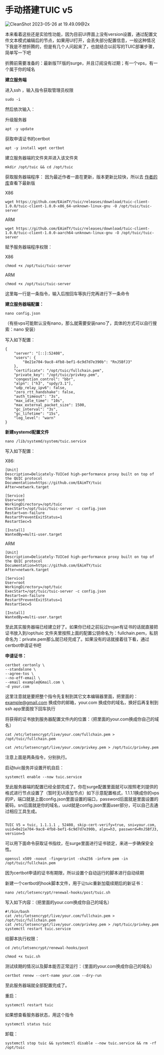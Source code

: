 # 手动搭建TUIC v5

![CleanShot 2023-05-26 at 19.49.09@2x](./%E6%89%8B%E5%8A%A8%E6%90%AD%E5%BB%BATUIC%20v5.assets/CleanShot%202023-05-26%20at%2019.49.09@2x.png)

本来看着这些还是实验性功能，因为目前UI界面上没有version设置，通过配置文件文本模式编辑后的节点，如果用UI打开，会丢失部分配置信息，一般这种情况下我是不想折腾的，但是有几个人问起来了，也就结合以前写的TUIC部署步骤，简单写一下吧

折腾前需要准备的：最新版TF版的surge，并且订阅没有过期；有一个vps，有一个属于你的域名

**建立服务端**

进入ssh ，输入指令获取管理员权限

```
sudo -i
```

然后依次输入：

升级服务器

```
apt -y update
```

获取申请证书的certbot

```
apt -y install wget certbot
```

建立服务器端的文件夹并进入该文件夹

```
mkdir /opt/tuic && cd /opt/tuic
```

获取服务器端程序：
因为最近作者一直在更新，版本更新比较快，所以去 [作者的库](https://github.com/EAimTY/tuic/releases)查看下最新版

X86

```
wget https://github.com/EAimTY/tuic/releases/download/tuic-client-1.0.0/tuic-client-1.0.0-x86_64-unknown-linux-gnu -O /opt/tuic/tuic-server
```

ARM

```
wget https://github.com/EAimTY/tuic/releases/download/tuic-client-1.0.0/tuic-client-1.0.0-aarch64-unknown-linux-gnu -O /opt/tuic/tuic-server
```

赋予服务器端程序权限：

X86

```
chmod +x /opt/tuic/tuic-server
```

ARM

```
chmod +x /opt/tuic/tuic-server
```

这里每一行是一条指令，输入后按回车等执行完再进行下一条命令

**建立服务器端配置：**

```
nano config.json
```

（有些vps可能默认没有nano，那么就需要安装nano了，具体的方式可以自行搜索：nano 安装）

写入如下配置：

```
{
    "server": "[::]:52408",
    "users": {
        "8e21e704-9ac8-4fb8-bef1-6c9d7d7e390b": "RnJ5BfJ3"
    },
    "certificate": "/opt/tuic/fullchain.pem",
    "private_key": "/opt/tuic/privkey.pem",
    "congestion_control": "bbr",
    "alpn": ["h3", "spdy/3.1"],
    "udp_relay_ipv6": false,
    "zero_rtt_handshake": false,
    "auth_timeout": "3s",
    "max_idle_time": "10s",
    "max_external_packet_size": 1500,
    "gc_interval": "3s",
    "gc_lifetime": "15s",
    "log_level": "warn"
}

```

**新建systemd配置文件**

```
nano /lib/systemd/system/tuic.service
```

写入如下配置：

X86:

```
[Unit]
Description=Delicately-TUICed high-performance proxy built on top of the QUIC protocol
Documentation=https://github.com/EAimTY/tuic
After=network.target

[Service]
User=root
WorkingDirectory=/opt/tuic
ExecStart=/opt/tuic/tuic-server -c config.json
Restart=on-failure
RestartPreventExitStatus=1
RestartSec=5

[Install]
WantedBy=multi-user.target

```

ARM

```
[Unit]
Description=Delicately-TUICed high-performance proxy built on top of the QUIC protocol
Documentation=https://github.com/EAimTY/tuic
After=network.target

[Service]
User=root
WorkingDirectory=/opt/tuic
ExecStart=/opt/tuic/tuic-server -c config.json
Restart=on-failure
RestartPreventExitStatus=1
RestartSec=5

[Install]
WantedBy=multi-user.target

```

至此其实服务器端已经建立好了。如果你已经之前玩过trojan有证书的话就直接把证书放入到/opt/tuic 文件夹里按照上面的配置公钥命名为：fullchain.pem，私钥命名为：private.pem那么就已经完成了。如果没有的话就接着往下看，通过certbot申请证书吧

**申请证书：**

```
certbot certonly \
--standalone \
--agree-tos \
--no-eff-email \
--email example@Gmail.com \
-d your.com
```

这里注意就是要把整个指令先复制到其它文本编辑器里面，把里面的：example@gmail.com 换成你的邮箱，your.com 换成你的域名，换好后再复制到ssh app里面按下回车执行

将获得的证书放到服务器配置文件内的位置：（把里面的your.com换成你自己的域名）

```
cat /etc/letsencrypt/live/your.com/fullchain.pem > /opt/tuic/fullchain.pem
```

```
cat /etc/letsencrypt/live/your.com/privkey.pem > /opt/tuic/privkey.pem
```

注意上面是两条指令，分别执行。

启动tuic服务并设置开机自启：

```
systemctl enable --now tuic.service
```

至此服务器端的配置已经全部完成了。你在surge配置里面就可以按照老刘提供的格式进行节点设置了（暂时无UI添加节点）如下示意配置格式，1.1.1.1换成你的vps的IP，端口就是上面config.json里面设置的端口，password后面就是里面设置的密码，sni后面就是你的域名，uuid就是config.json里面user部分，可以自己去通过相应工具生成。

```

TUIC V5 = tuic, 1.1.1.1 , 52408, skip-cert-verify=true, sni=your.com, uuid=8e21e704-9ac8-4fb8-bef1-6c9d7d7e390b, alpn=h3, password=RnJ5BfJ3, version=5
```

可以用下面命令获取证书指纹，在surge里面进行证书锁定，来进一步确保安全性。

```
openssl x509 -noout -fingerprint -sha256 -inform pem -in /opt/tuic/fullchain.pem
```

因为certbot申请的证书有期限，所以设置个自动运行的脚本进行自动续期

新建一个certbot的hook脚本文件，用于让tuic重新加载续期后的新证书：

```
nano /etc/letsencrypt/renewal-hooks/post/tuic.sh
```

写入如下内容：（把里面的your.com换成你自己的域名）

```
#!/bin/bash
cat /etc/letsencrypt/live/your.com/fullchain.pem > /opt/tuic/fullchain.pem
cat /etc/letsencrypt/live/your.com/privkey.pem > /opt/tuic/privkey.pem
systemctl restart tuic.service
```

给脚本执行权限：

```
cd /etc/letsencrypt/renewal-hooks/post
```

```
chmod +x tuic.sh
```

测试续期的情况以及脚本能否正常运行：（里面的your.com换成你自己的域名）

```
certbot renew --cert-name your.com --dry-run
```

至此服务器端就全部配置完成了。

重启：

```
systemctl restart tuic
```

如果想查看服务器状态，用这个指令

```
systemctl status tuic
```

卸载：

```
systemctl stop tuic && systemctl disable --now tuic.service && rm -rf /opt/tuic
```



